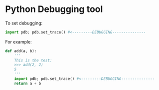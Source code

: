 # Python Debugging tool

To set debugging:

```python
import pdb; pdb.set_trace() #<---------DEBUGGING---------------
```

For example:

```python
def add(a, b):
    '''
    This is the test:
    >>> add(2, 2)
    5
    '''
    import pdb; pdb.set_trace() #<---------DEBUGGING---------------
    return a + b
```
